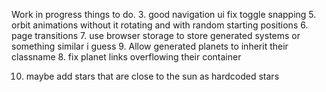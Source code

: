 Work in progress
things to do.
3. good navigation ui fix toggle snapping 
5. orbit animations without it rotating and with random starting positions 
6. page transitions
7. use browser storage to store generated systems or something similar i guess
9. Allow generated planets to inherit their classname 
8. fix planet links overflowing their container

10. maybe add stars that are close to the sun as hardcoded stars